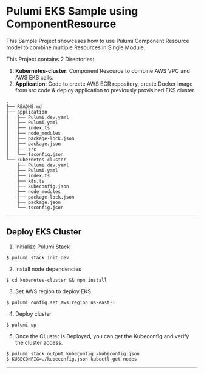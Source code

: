 # Pulumi EKS Sample using ComponentResource

This Sample Project showcases how to use Pulumi Component Resource model to combine multiple Resources in Single Module.

This Project contains 2 Directories:

1. **Kubernetes-cluster**: Component Resource to combine AWS VPC and AWS EKS calls.
2. **Application**: Code to create AWS ECR repository, create Docker image from src code & deploy application to previously provisined EKS cluster.

```
.
├── README.md
├── application
│   ├── Pulumi.dev.yaml
│   ├── Pulumi.yaml
│   ├── index.ts
│   ├── node_modules
│   ├── package-lock.json
│   ├── package.json
│   ├── src
│   └── tsconfig.json
└── kubernetes-cluster
    ├── Pulumi.dev.yaml
    ├── Pulumi.yaml
    ├── index.ts
    ├── k8s.ts
    ├── kubeconfig.json
    ├── node_modules
    ├── package-lock.json
    ├── package.json
    └── tsconfig.json
```
---
## Deploy EKS Cluster

1. Initialize Pulumi Stack
```
$ pulumi stack init dev
```
2. Install node dependencies
```
$ cd kubenetes-cluster && npm install
```
3. Set AWS region to deploy EKS
```
$ pulumi config set aws:region us-east-1
```
4. Deploy cluster 
```
$ pulumi up
```
5. Once the CLuster is Deployed, you can get the Kubeconfig and verify the cluster access.
```
$ pulumi stack output kubeconfig >kubeconfig.json
$ KUBECONFIG=./kubeconfig.json kubectl get nodes
```
---

